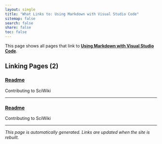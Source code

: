 ```yaml
---
layout: single
title: "What Links to: Using Markdown with Visual Studio Code"
sitemap: false
search: false
share: false
toc: false
---
```


This page shows all pages that link to **[Using Markdown with Visual Studio Code](/compdemos/vscode_markdown_howto/)**.

## Linking Pages (2)

### [Readme](/site/README/)

Contributing to SciWiki

---

### [Readme](/README/)

Contributing to SciWiki

---


*This page is automatically generated. Links are updated when the site is rebuilt.*
